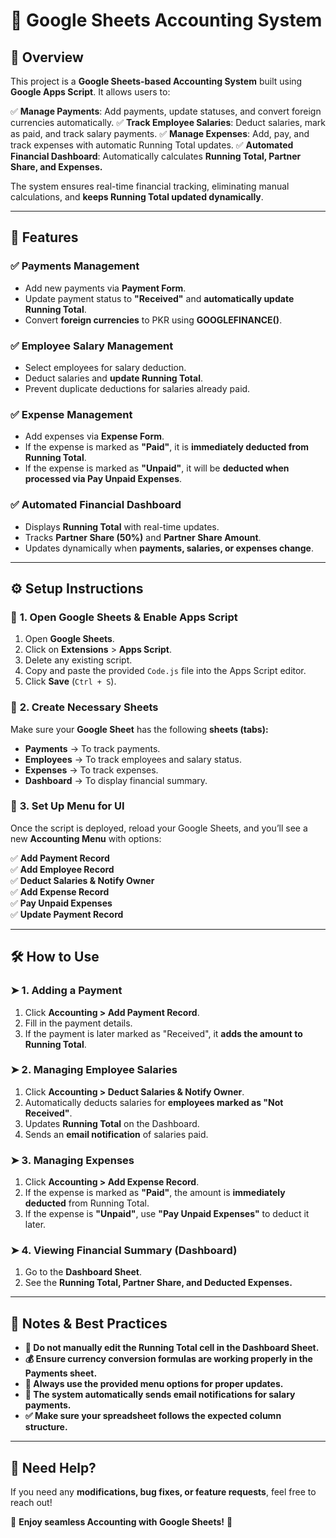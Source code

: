 # **📌 Google Sheets Accounting System**

## **📖 Overview**
This project is a **Google Sheets-based Accounting System** built using **Google Apps Script**. It allows users to:

✅ **Manage Payments**: Add payments, update statuses, and convert foreign currencies automatically.
✅ **Track Employee Salaries**: Deduct salaries, mark as paid, and track salary payments.
✅ **Manage Expenses**: Add, pay, and track expenses with automatic Running Total updates.
✅ **Automated Financial Dashboard**: Automatically calculates **Running Total, Partner Share, and Expenses.**

The system ensures real-time financial tracking, eliminating manual calculations, and **keeps Running Total updated dynamically**.

---

## **🚀 Features**
### ✅ **Payments Management**
- Add new payments via **Payment Form**.
- Update payment status to **"Received"** and **automatically update Running Total**.
- Convert **foreign currencies** to PKR using **GOOGLEFINANCE()**.

### ✅ **Employee Salary Management**
- Select employees for salary deduction.
- Deduct salaries and **update Running Total**.
- Prevent duplicate deductions for salaries already paid.

### ✅ **Expense Management**
- Add expenses via **Expense Form**.
- If the expense is marked as **"Paid"**, it is **immediately deducted from Running Total**.
- If the expense is marked as **"Unpaid"**, it will be **deducted when processed via Pay Unpaid Expenses**.

### ✅ **Automated Financial Dashboard**
- Displays **Running Total** with real-time updates.
- Tracks **Partner Share (50%)** and **Partner Share Amount**.
- Updates dynamically when **payments, salaries, or expenses change**.

---

## **⚙️ Setup Instructions**

### 📌 **1. Open Google Sheets & Enable Apps Script**
1. Open **Google Sheets**.
2. Click on **Extensions** > **Apps Script**.
3. Delete any existing script.
4. Copy and paste the provided `Code.js` file into the Apps Script editor.
5. Click **Save** (`Ctrl + S`).

### 📌 **2. Create Necessary Sheets**
Make sure your **Google Sheet** has the following **sheets (tabs):**

- **Payments** → To track payments.
- **Employees** → To track employees and salary status.
- **Expenses** → To track expenses.
- **Dashboard** → To display financial summary.

### 📌 **3. Set Up Menu for UI**
Once the script is deployed, reload your Google Sheets, and you’ll see a new **Accounting Menu** with options:

✅ **Add Payment Record**  
✅ **Add Employee Record**  
✅ **Deduct Salaries & Notify Owner**  
✅ **Add Expense Record**  
✅ **Pay Unpaid Expenses**  
✅ **Update Payment Record**  

---

## **🛠️ How to Use**

### **➤ 1. Adding a Payment**
1. Click **Accounting > Add Payment Record**.
2. Fill in the payment details.
3. If the payment is later marked as "Received", it **adds the amount to Running Total**.

### **➤ 2. Managing Employee Salaries**
1. Click **Accounting > Deduct Salaries & Notify Owner**.
2. Automatically deducts salaries for **employees marked as "Not Received"**.
3. Updates **Running Total** on the Dashboard.
4. Sends an **email notification** of salaries paid.

### **➤ 3. Managing Expenses**
1. Click **Accounting > Add Expense Record**.
2. If the expense is marked as **"Paid"**, the amount is **immediately deducted** from Running Total.
3. If the expense is **"Unpaid"**, use **"Pay Unpaid Expenses"** to deduct it later.

### **➤ 4. Viewing Financial Summary (Dashboard)**
1. Go to the **Dashboard Sheet**.
2. See the **Running Total, Partner Share, and Deducted Expenses.**

---

## **📌 Notes & Best Practices**

- **🚨 Do not manually edit the Running Total cell in the Dashboard Sheet.**
- **💰 Ensure currency conversion formulas are working properly in the Payments sheet.**
- **🔄 Always use the provided menu options for proper updates.**
- **📧 The system automatically sends email notifications for salary payments.**
- **✅ Make sure your spreadsheet follows the expected column structure.**

---

## **📩 Need Help?**
If you need any **modifications, bug fixes, or feature requests**, feel free to reach out!

🚀 **Enjoy seamless Accounting with Google Sheets!** 🚀

